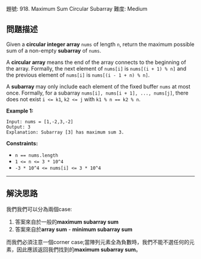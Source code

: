 題號: 918. Maximum Sum Circular Subarray
難度: Medium

## 問題描述
Given a **circular integer array** `nums` of length `n`, return the maximum possible sum of a non-empty **subarray** of `nums`.

A **circular array** means the end of the array connects to the beginning of the array. Formally, the next element of `nums[i]` is `nums[(i + 1) % n]` and the previous element of `nums[i]` is `nums[(i - 1 + n) % n]`.

A **subarray** may only include each element of the fixed buffer `nums` at most once. Formally, for a subarray `nums[i], nums[i + 1], ..., nums[j]`, there does not exist `i <= k1`, `k2 <= j` with `k1 % n == k2 % n`.

**Example 1:**
```
Input: nums = [1,-2,3,-2]
Output: 3
Explanation: Subarray [3] has maximum sum 3.
```

**Constraints:**

- `n == nums.length`
- `1 <= n <= 3 * 10^4`
- `-3 * 10^4 <= nums[i] <= 3 * 10^4`

---
## 解決思路
我們我們可以分為兩個case:

1. 答案來自於一般的**maximum subarray sum**
2. 答案來自於**array sum** - **minimum subarray sum**

而我們必須注意一個corner case;當陣列元素全為負數時，我們不能不選任何的元素，因此應該返回我們找到的**maximum subarray sum**。